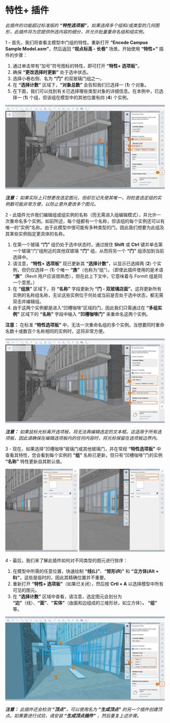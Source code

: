 # 特性+ 插件

_此插件的功能超过标准版的_ _**“特性选项板”**。如果选择多个组和/或类型的几何图形，此插件将为您提供所选内容的细分，并允许批量重命名组和组实例。_

1 **-** 首先，我们将查看主模型中门组的特性。重新打开 **“Encode Campus Sample Model.axm”**，然后返回 **“视点标高 - 长巷”** 场景。开始使用 **“特性+”** 插件的步骤：

1. 通过单击带有“加号”符号图标的特性，即可打开 **“特性+ 选项板”**。
2. 确保 **“更改选择时更新”** 处于选中状态。
3. 选择小巷右侧、名为 **“门”** 的双玻璃门组之一。
4. 在 **“选择计数”** 区域下，**“对象总数”** 会告知我们已选择一 (**1**) 个对象。
5. 在下面，我们可以找到有关已选择哪些类型对象的详细信息。在本例中，已选择一 (**1**) 个组，但该组在模型中的其他位置有四 (**4**) 个实例。

![](<../../.gitbook/assets/10 (2) (1).png>)

_**注意：**_ _如果实际上只想更改选定图元，但却忘记先使其唯一，则检查选定组的实例数可能非常方便，以防止意外更改多个图元。_

2 - 此插件允许我们编辑组或组实例的名称（而无需进入组编辑模式），并允许一次重命名多个实例。如前所述，每个组都有一个名称，但该组的每个实例还可以有唯一的“实例”名称。由于此模型中很可能有多种类型的门，因此我们想要为此组及其某些实例指定更具体的名称。

1. 在第一个玻璃 **“门”** 组仍处于选中状态时，通过按住 **Shift** 或 **Ctrl** 键并单击第一个玻璃“门”组附近的其他双玻璃 **“门”** 组，从而将另一个 **“门”** 组添加到当前选择中。
2. 请注意，**“特性+ 选项板”** 现已更新其 **“选择计数”**，以显示已选择两 (**2**) 个实例，但仍仅选择一 (**1**) 个唯一 **“族”**（也称为“组”）。（即使此插件使用的是术语 **“族”**（Revit 用户应该很熟悉），但在此上下文中，它意味着与 FormIt 组是同一个意思。）
3. 在 **“组族”** 区域下，将 **“名称”** 字段更新为 **“门 - 双玻璃店面”**。这将更新所有实例的名称组名称，无论这些实例位于何处或当前是否处于选中状态，都无需双击并编辑组。
4. 由于这两个实例都是进入“凹槽咖啡”区域的门，因此我们只需通过在 **“多组实例”** 区域下的 **“名称”** 字段中输入 **“凹槽咖啡门”** 来重命名这两个实例。

**注意：** 在标准 **“特性选项板”** 中，无法一次重命名组的多个实例。当想要同时重命名数十或数百个名称相同的实例时，这将非常方便。

![](<../../.gitbook/assets/11 (6) (1).png>)

_**注意：**_ _如果鼠标光标离开选项板，将无法再编辑选定的文本框。这适用于所有选项板，因此请确保在编辑选项板内的任何内容时，将光标保留在选项板边界内。_

3 - 现在，如果选择“凹槽咖啡”玻璃门或其他玻璃门，并在常规 **“特性选项板”** 中查看其特性，您会看到每个实例的 **“组”** 名称已更新，但只有“凹槽咖啡”门的实例 **“名称”** 特性更新自其默认值。

![](<../../.gitbook/assets/12 (3) (1).png>)

4 - 最后，我们来了解此插件如何对不同类型的图元进行排序：

1. 在模型中所需的任意位置，快速绘制 **“线(L)”**、**“矩形(R)”** 和 **“立方体(Alt + B)”**。这些是临时的，因此其精确位置并不重要。
2. 重新打开 **“特性+ 选项板”**（如果已关闭），然后按 **Crtl + A** 以选择模型中所有可见的图元。
3. 在 **“选择计数”** 区域中查看，请注意，选定图元会划分为 **“边”**（线）、**“面”**、**“实体”**（由面和边组成的三维形状，如立方体）**、** **“组”** 等。

![](<../../.gitbook/assets/13 (3) (1).png>)

_**注意：**_ _此插件还会检测_ _**“顶点”**，可以使用名为_ _**“生成顶点”** 的另一个插件创建顶点。如果要进行试验，请安装_ _**“生成顶点插件”**_ _，然后重复上述步骤。_
